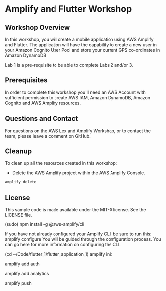 # Amplify and Flutter Workshop

## Workshop Overview

In this workshop, you will create a mobile application using AWS Amplify and Flutter. The application will have the capability to create a new user in your Amazon Cognito User Pool and store your current GPS co-ordinates in Amazon DynamoDB

Lab 1 is a pre-requisite to be able to complete Labs 2 and/or 3.

## Prerequisites

In order to complete this workshop you'll need an AWS Account with sufficient permission to create AWS IAM, Amazon DynamoDB, Amazon Cognito and AWS Amplify resources.



## Questions and Contact

For questions on the AWS Lex and Amplify Workshop, or to contact the team, please leave a comment on GitHub.

## Cleanup
 
To clean up all the resources created in this workshop:

* Delete the AWS Amplify project within the AWS Amplify Console.
``` bash
amplify delete
```

## License

This sample code is made available under the MIT-0 license. See the LICENSE file.




(sudo) npm install -g @aws-amplify/cli

If you have not already configured your Amplify CLI, be sure to run this:
amplify configure
You will be guided through the configuration process. You can go here for more information on configuring the CLI.

(cd ~/Code/flutter_1/flutter_application_1)
amplify init

amplify add auth

amplify add analytics

amplify push

